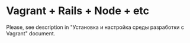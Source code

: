Vagrant + Rails + Node + etc
============================

Please, see description in "Установка и настройка среды разработки с Vagrant" document.
